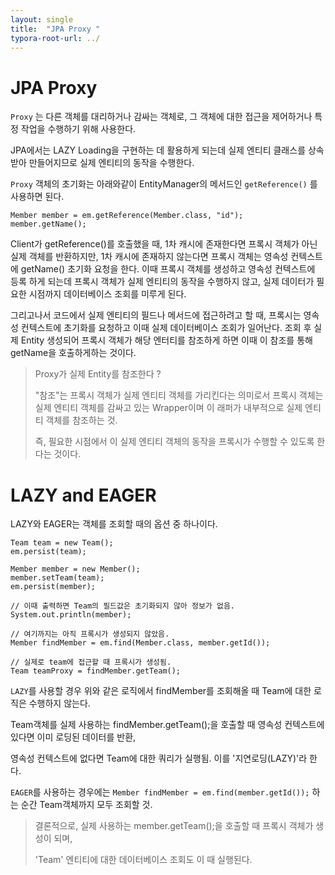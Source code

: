 ```yaml
---
layout: single
title:  "JPA Proxy "
typora-root-url: ../
---
```




# JPA Proxy

`Proxy` 는 다른 객체를 대리하거나 감싸는 객체로, 그 객체에 대한 접근을 제어하거나 특정 작업을 수행하기 위해 사용한다.  

JPA에서는 LAZY Loading을 구현하는 데 활용하게 되는데 실제 엔티티 클래스를 상속받아 만들어지므로 실제 엔티티의 동작을 수행한다.     



`Proxy` 객체의 초기화는 아래와같이 EntityManager의 메서드인 `getReference()` 를 사용하면 된다.

```
Member member = em.getReference(Member.class, "id");
member.getName();
```

Client가 getReference()를 호출했을 때, 1차 캐시에 존재한다면 프록시 객체가 아닌 실제 객체를 반환하지만, 1차 캐시에 존재하지 않는다면 프록시 객체는 영속성 컨텍스트에 getName() 초기화 요청을 한다. 이때 프록시 객체를 생성하고 영속성 컨텍스트에 등록 하게 되는데 프록시 객체가 실제 엔티티의 동작을 수행하지 않고, 실제 데이터가 필요한 시점까지 데이터베이스 조회를 미루게 된다. 

그리고나서 코드에서 실제 엔티티의 필드나 메서드에 접근하려고 할 때, 프록시는 영속성 컨텍스트에 초기화를 요청하고 이때 실제 데이터베이스 조회가 일어난다.  조회 후 실제 Entity 생성되어 프록시 객체가 해당 엔터티를 참조하게 하면 이때 이 참조를 통해 getName을 호출하게하는 것이다.   


> Proxy가 실제 Entity를 참조한다 ?
>
> "참조"는 프록시 객체가 실제 엔티티 객체를 가리킨다는 의미로서 프록시 객체는 실제 엔티티 객체를 감싸고 있는 Wrapper이며 이 래퍼가 내부적으로 실제 엔티티 객체를 참조하는 것.
>
> 즉, 필요한 시점에서 이 실제 엔티티 객체의 동작을 프록시가 수행할 수 있도록 한다는 것이다.  





# LAZY and EAGER

LAZY와 EAGER는 객체를 조회할 때의 옵션 중 하나이다.


```
Team team = new Team();
em.persist(team);
 
Member member = new Member();
member.setTeam(team);
em.persist(member);

// 이때 출력하면 Team의 필드값은 초기화되지 않아 정보가 없음.
System.out.println(member);

// 여기까지는 아직 프록시가 생성되지 않았음.
Member findMember = em.find(Member.class, member.getId());

// 실제로 team에 접근할 때 프록시가 생성됨.
Team teamProxy = findMember.getTeam();
```

`LAZY`를 사용할 경우 위와 같은 로직에서 findMember를 조회해올 때 Team에 대한 로직은 수행하지 않는다.

Team객체를 실제 사용하는 findMember.getTeam();을 호출할 때 영속성 컨텍스트에 있다면  이미 로딩된 데이터를 반환, 

영속성 컨텍스트에 없다면 Team에 대한 쿼리가 실행됨. 이를 '지연로딩(LAZY)'라 한다.



`EAGER`를 사용하는 경우에는 `Member findMember = em.find(member.getId());` 하는 순간 Team객체까지 모두 조회할 것.



> 결론적으로, 실제 사용하는 member.getTeam();을 호출할 때 프록시 객체가 생성이 되며, 
>
> 'Team' 엔티티에 대한 데이터베이스 조회도 이 때 실행된다. 